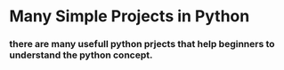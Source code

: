# Many Simple Projects in Python
### there are many usefull python prjects that help beginners to understand the python concept.
